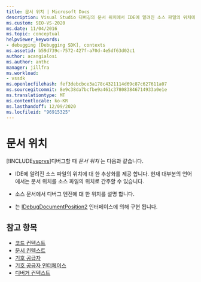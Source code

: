 ```yaml
---
title: 문서 위치 | Microsoft Docs
description: Visual Studio 디버깅의 문서 위치에서 IDE에 알려진 소스 파일의 위치에 대 한 추상화를 제공 하는 방법에 대해 알아봅니다.
ms.custom: SEO-VS-2020
ms.date: 11/04/2016
ms.topic: conceptual
helpviewer_keywords:
- debugging [Debugging SDK], contexts
ms.assetid: b59d739c-7572-427f-a70d-4e5df63d02c1
author: acangialosi
ms.author: anthc
manager: jillfra
ms.workload:
- vssdk
ms.openlocfilehash: fef3debcbce3a178c4321114d69c87c627611a07
ms.sourcegitcommit: 8e9c38da7bcfbe9a461c378083846714933a0e1e
ms.translationtype: MT
ms.contentlocale: ko-KR
ms.lasthandoff: 12/09/2020
ms.locfileid: "96915325"
---
```

# <a name="document-position"></a>문서 위치
[!INCLUDE[vsprvs](../../code-quality/includes/vsprvs_md.md)]디버그할 때 *문서 위치* 는 다음과 같습니다.

- IDE에 알려진 소스 파일의 위치에 대 한 추상화를 제공 합니다. 현재 대부분의 언어에서는 문서 위치를 소스 파일의 위치로 간주할 수 있습니다.

- 소스 문서에서 디버그 엔진에 대 한 위치를 설명 합니다.

- 는 [IDebugDocumentPosition2](../../extensibility/debugger/reference/idebugdocumentposition2.md) 인터페이스에 의해 구현 됩니다.

## <a name="see-also"></a>참고 항목
- [코드 컨텍스트](../../extensibility/debugger/code-context.md)
- [문서 컨텍스트](../../extensibility/debugger/document-context.md)
- [기호 공급자](../../extensibility/debugger/symbol-provider.md)
- [기호 공급자 인터페이스](../../extensibility/debugger/reference/symbol-provider-interfaces.md)
- [디버거 컨텍스트](../../extensibility/debugger/debugger-contexts.md)
